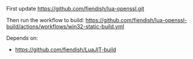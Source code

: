 First update https://github.com/fiendish/lua-openssl.git

Then run the workflow to build: https://github.com/fiendish/lua-openssl-build/actions/workflows/win32-static-build.yml

Depends on: 
* https://github.com/fiendish/LuaJIT-build
